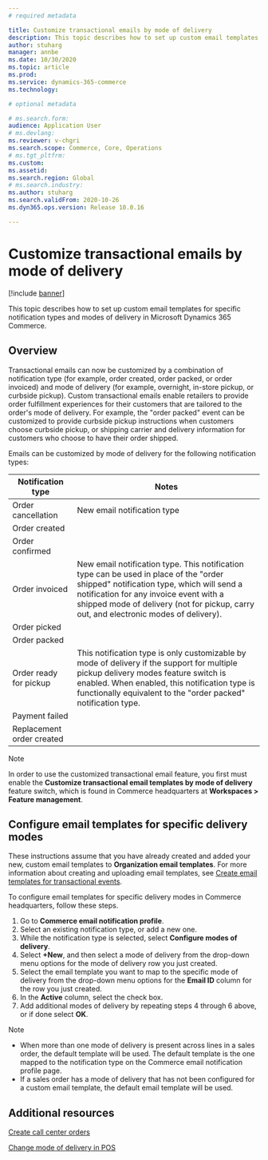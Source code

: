 ```yaml
---
# required metadata

title: Customize transactional emails by mode of delivery 
description: This topic describes how to set up custom email templates for specific notification types and modes of delivery in Microsoft Dynamics 365 Commerce.
author: stuharg
manager: annbe
ms.date: 10/30/2020
ms.topic: article
ms.prod: 
ms.service: dynamics-365-commerce
ms.technology: 

# optional metadata

# ms.search.form: 
audience: Application User
# ms.devlang: 
ms.reviewer: v-chgri
ms.search.scope: Commerce, Core, Operations
# ms.tgt_pltfrm: 
ms.custom: 
ms.assetid: 
ms.search.region: Global
# ms.search.industry: 
ms.author: stuharg
ms.search.validFrom: 2020-10-26
ms.dyn365.ops.version: Release 10.0.16

---
```


# Customize transactional emails by mode of delivery

[!include [banner](includes/banner.md)]

This topic describes how to set up custom email templates for specific notification types and modes of delivery in Microsoft Dynamics 365 Commerce.

## Overview

Transactional emails can now be customized by a combination of notification type (for example, order created, order packed, or order invoiced) and mode of delivery (for example, overnight, in-store pickup, or curbside pickup). Custom transactional emails enable retailers to provide order fulfillment experiences for their customers that are tailored to the order's mode of delivery. For example, the "order packed" event can be customized to provide curbside pickup instructions when customers choose curbside pickup, or shipping carrier and delivery information for customers who choose to have their order shipped.

Emails can be customized by mode of delivery for the following notification types:

| **Notification type**      | **Notes**                                                    |
| -------------------------- | ------------------------------------------------------------ |
| Order cancellation         | New email notification type                                 |
| Order created              |                                                              |
| Order confirmed            |                                                              |
| Order invoiced             | New email notification type. This notification type can be used in place of the "order shipped" notification type, which will send a notification for any invoice event with a shipped mode of delivery (not for pickup, carry out, and electronic modes of delivery). |
| Order picked               |                                                              |
| Order packed               |                                                              |
| Order ready for pickup    | This notification type is only customizable by mode of delivery if the support for multiple pickup delivery modes feature switch is enabled. When enabled, this notification type is functionally equivalent to the "order packed" notification type. |
| Payment failed             |                                                              |
| Replacement order created |                                                              |

> [!NOTE]
> In order to use the customized transactional email feature, you first must enable the **Customize transactional email templates by mode of delivery** feature switch, which is found in Commerce headquarters at **Workspaces \> Feature management**. 

## Configure email templates for specific delivery modes

These instructions assume that you have already created and added your new, custom email templates to **Organization email templates**. For more information about creating and uploading email templates, see [Create email templates for transactional events](email-templates-transactions.md).

To configure email templates for specific delivery modes in Commerce headquarters, follow these steps.

1. Go to **Commerce email notification profile**.
1. Select an existing notification type, or add a new one.
1. While the notification type is selected, select **Configure modes of delivery**.
1. Select **+New**, and then select a mode of delivery from the drop-down menu options for the mode of delivery row you just created.
1. Select the email template you want to map to the specific mode of delivery from the drop-down menu options for the **Email ID** column for the row you just created.
1. In the **Active** column, select the check box. 
1. Add additional modes of delivery by repeating steps 4 through 6 above, or if done select **OK**. 

> [!NOTE]
> - When more than one mode of delivery is present across lines in a sales order, the default template will be used. The default template is the one mapped to the notification type on the Commerce email notification profile page.
> - If a sales order has a mode of delivery that has not been configured for a custom email template, the default email template will be used. 

## Additional resources

[Create call center orders](/tasks/create-call-center-orders.md)

[Change mode of delivery in POS](pos-change-delivery-mode.md)
